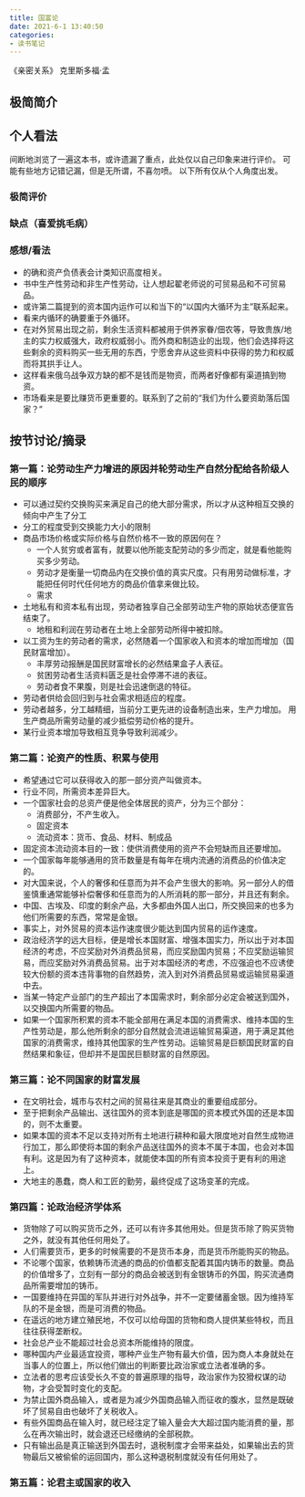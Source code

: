 ```yaml
---
title: 国富论
date: 2021-6-1 13:40:50
categories:
- 读书笔记
---
```


《亲密关系》 克里斯多福·孟

<!-- more -->

## 极简简介



## 个人看法

间断地浏览了一遍这本书，或许遗漏了重点，此处仅以自己印象来进行评价。
可能有些地方记错记漏，但是无所谓，不喜勿喷。
以下所有仅从个人角度出发。

### 极简评价


### 缺点（喜爱挑毛病）

### 感想/看法

- 的确和资产负债表会计类知识高度相关。
- 书中生产性劳动和非生产性劳动，让人想起翟老师说的可贸易品和不可贸易品。
- 或许第二篇提到的资本国内运作可以和当下的“以国内大循环为主”联系起来。
- 看来内循环的确要重于外循环。
- 在对外贸易出现之前，剩余生活资料都被用于供养家眷/佃农等，导致贵族/地主的实力权威强大，政府权威弱小。而外商和制造业的出现，他们会选择将这些剩余的资料购买一些无用的东西，宁愿舍弃从这些资料中获得的势力和权威而将其拱手让人。
- 这样看来俄乌战争双方缺的都不是钱而是物资，而两者好像都有渠道搞到物资。
- 市场看来是要比赚货币更重要的。联系到了之前的“我们为什么要资助落后国家？”

## 按节讨论/摘录

### 第一篇：论劳动生产力增进的原因并轮劳动生产自然分配给各阶级人民的顺序

- 可以通过契约交换购买来满足自己的绝大部分需求，所以才从这种相互交换的倾向中产生了分工
- 分工的程度受到交换能力大小的限制
- 商品市场价格或实际价格与自然价格不一致的原因何在？
  - 一个人贫穷或者富有，就要以他所能支配劳动的多少而定，就是看他能购买多少劳动。
  - 劳动才是衡量一切商品内在交换价值的真实尺度。只有用劳动做标准，才能把任何时代任何地方的商品价值拿来做比较。
  - 需求
- 土地私有和资本私有出现，劳动者独享自己全部劳动生产物的原始状态便宣告结束了。
  - 地租和利润在劳动者在土地上全部劳动所得中被扣除。
- 以工资为生的劳动者的需求，必然随着一个国家收入和资本的增加而增加（国民财富增加）。
  - 丰厚劳动报酬是国民财富增长的必然结果盒子人表征。
  - 贫困劳动者生活资料匮乏是社会停滞不进的表征。
  - 劳动者食不果腹，则是社会迅速倒退的特征。
- 劳动者供给会回归到与社会需求相适应的程度。
- 劳动者越多，分工越精细，当前分工更先进的设备制造出来，生产力增加。
  用生产商品所需劳动量的减少抵偿劳动价格的提升。
- 某行业资本增加导致相互竞争导致利润减少。       

### 第二篇：论资产的性质、积累与使用

- 希望通过它可以获得收入的那一部分资产叫做资本。
- 行业不同，所需资本差异巨大。
- 一个国家社会的总资产便是他全体居民的资产，分为三个部分：
  - 消费部分，不产生收入。
  - 固定资本
  - 流动资本：货币、食品、材料、制成品
- 固定资本流动资本目的一致：使供消费使用的资产不会短缺而且还要增加。
- 一个国家每年能够通用的货币数量是有每年在境内流通的消费品的价值决定的。
- 对大国来说，个人的奢侈和任意而为并不会产生很大的影响。另一部分人的借鉴慎重通常能够补偿奢侈和任意而为的人所消耗的那一部分，并且还有剩余。
- 中国、古埃及、印度的剩余产品，大多都由外国人出口，所交换回来的也多为他们所需要的东西，常常是金银。
- 事实上，对外贸易的资本运作速度很少能达到国内贸易的运作速度。
- 政治经济学的远大目标，便是增长本国财富、增强本国实力，所以出于对本国经济的考虑，不应奖励对外消费品贸易，而应奖励国内贸易；不应奖励运输贸易，而应奖励对外消费品贸易。出于对本国经济的考虑，不应强迫也不应诱使较大份额的资本违背事物的自然趋势，流入到对外消费品贸易或运输贸易渠道中去。
- 当某一特定产业部门的生产超出了本国需求时，剩余部分必定会被送到国外，以交换国内所需要的物品。
- 如果一个国家所积累的资本不能全部用在满足本国的消费需求、维持本国的生产性劳动是，那么他所剩余的部分自然就会流进运输贸易渠道，用于满足其他国家的消费需求，维持其他国家的生产性劳动。运输贸易是巨额国民财富的自然结果和象征，但却并不是国民巨额财富的自然原因。

### 第三篇：论不同国家的财富发展

- 在文明社会，城市与农村之间的贸易往来是其商业的重要组成部分。
- 至于把剩余产品输出、送往国外的资本到底是哪国的资本模式外国的还是本国的，则不太重要。
- 如果本国的资本不足以支持对所有土地进行耕种和最大限度地对自然生成物进行加工，那么即使将本国的剩余产品送往国外的资本不属于本国，也会对本国有利。这是因为有了这种资本，就能使本国的所有资本投资于更有利的用途上。
- 大地主的愚蠢，商人和工匠的勤劳，最终促成了这场变革的完成。

### 第四篇：论政治经济学体系

- 货物除了可以购买货币之外，还可以有许多其他用处。但是货币除了购买货物之外，就没有其他任何用处了。
- 人们需要货币，更多的时候需要的不是货币本身，而是货币所能购买的物品。
- 不论哪个国家，依赖铸币流通的商品的价值都支配着其国内铸币的数量。商品的价值增多了，立刻有一部分的商品会被送到有金银铸币的外国，购买流通商品所需要增加的铸币。
- 一国要维持在异国的军队并进行对外战争，并不一定要储蓄金银。因为维持军队的不是金银，而是可消费的物品。
- 在遥远的地方建立殖民地，不仅可以给母国的货物和商人提供某些特权，而且往往获得垄断权。
- 社会总产业不能超过社会总资本所能维持的限度。
- 哪种国内产业最适宜投资，哪种产业生产物有最大价值，因为商人本身就处在当事人的位置上，所以他们做出的判断要比政治家或立法者准确的多。
- 立法者的思考应该受长久不变的普遍原理的指导，政治家作为狡猾权谋的动物，才会受暂时变化的支配。
- 为禁止国外商品输入，或者是为减少外国商品输入而征收的腹水，显然是既破坏了贸易自由也破坏了关税收入。
- 有些外国商品在输入时，就已经注定了输入量会大大超过国内能消费的量，那么在再次输出时，就会退还已经缴纳的全部税款。
- 只有输出品是真正输送到外国去时，退税制度才会带来益处，如果输出去的货物最后又被偷偷的运回国内，那么这种退税制度就没有任何用处了。

### 第五篇：论君主或国家的收入

